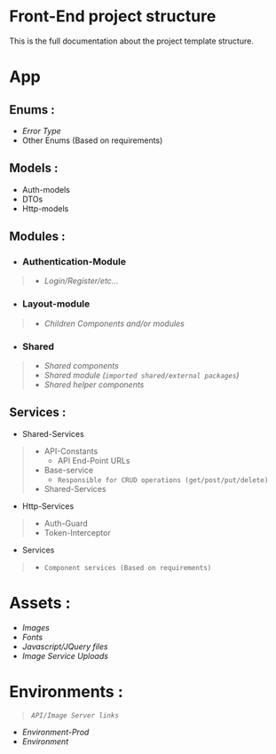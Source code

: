 # Front-End project structure
This is the full documentation about the project template structure.

# **App**

## **Enums** :
 * *Error Type*
 * Other Enums (Based on requirements)
## **Models** : 
+ Auth-models 
 + DTOs
 + Http-models
## **Modules** : 
 + ### Authentication-Module
>    - *Login/Register/etc...*
+ ### Layout-module
>    - *Children Components and/or modules*
 + ### Shared
>   - *Shared components*
>   - *Shared module (`imported shared/external packages`)*
>   - *Shared helper components*

## **Services** : 
+ Shared-Services
>    - API-Constants
>         - API End-Point URLs
>    - Base-service
>         - `Responsible for CRUD operations (get/post/put/delete)`
>    - Shared-Services
 + Http-Services
>   - Auth-Guard 
>   - Token-Interceptor
+ Services 
>   - `Component services (Based on requirements)`

# **Assets** :
 + *Images*
 + *Fonts*
 + *Javascript/JQuery files*
 + *Image Service Uploads*

# **Environments** :

 >*`API/Image Server links`*

+ *Environment-Prod*
 + *Environment*